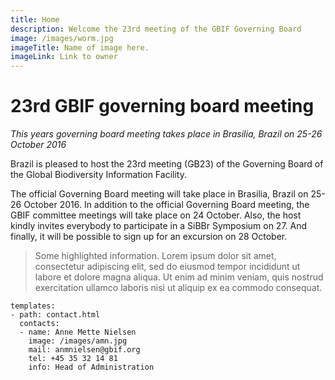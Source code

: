 ```yaml
---
title: Home
description: Welcome the 23rd meeting of the GBIF Governing Board 
image: /images/worm.jpg
imageTitle: Name of image here.
imageLink: Link to owner
---
```


# 23rd GBIF governing board meeting 

_This years governing board meeting takes place in Brasilia, Brazil on 25-26 October 2016_

Brazil is pleased to host the 23rd meeting (GB23) of the Governing Board of the Global Biodiversity Information Facility. 

The official Governing Board meeting will take place in Brasilia, Brazil on 25-26 October 2016. In addition to the official Governing Board meeting, the GBIF committee meetings will take place on 24 October. Also, the host kindly invites everybody to participate in a SiBBr Symposium on 27. And finally, it will be possible to sign up for an excursion on 28 October.

> Some highlighted information. Lorem ipsum dolor sit amet, consectetur adipiscing elit, sed do eiusmod tempor incididunt ut labore et dolore magna aliqua. Ut enim ad minim veniam, quis nostrud exercitation ullamco laboris nisi ut aliquip ex ea commodo consequat. 


```styledYaml
templates:
- path: contact.html
  contacts:
  - name: Anne Mette Nielsen
    image: /images/amn.jpg
    mail: anmnielsen@gbif.org
    tel: +45 35 32 14 81
    info: Head of Administration
```